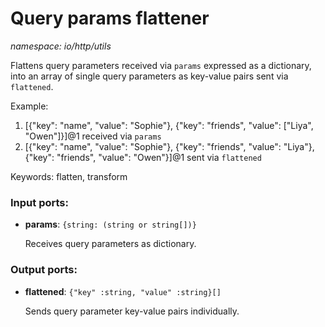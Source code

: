 # Query params flattener

_namespace: io/http/utils_

Flattens query parameters received via `params` expressed as a dictionary, into an array of single query parameters as key-value pairs sent via `flattened`.

Example:
1. [{"key": "name", "value": "Sophie"}, {"key": "friends", "value": ["Liya", "Owen"]}]@1 received via `params`
2. [{"key": "name", "value": "Sophie"}, {"key": "friends", "value": "Liya"}, {"key": "friends", "value": "Owen"}]@1 sent via `flattened`


Keywords: flatten, transform

### Input ports:

* __params__: ` {string: (string or string[])} `

    Receives query parameters as dictionary.

### Output ports:

* __flattened__: ` {"key" :string, "value" :string}[] `

    Sends query parameter key-value pairs individually.

